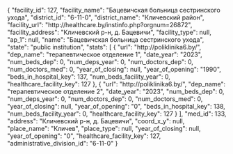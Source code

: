 {
    "facility_id": 127,
    "facility_name": "Бацевичская больница сестринского ухода",
    "district_id": "6-11-0",
    "district_name": "Кличевский район",
    "facility_url": "http:\/\/healthcare.by\/instinfo.php?orgnum=26872",
    "facility_address": "Кличевский р-н, д. Бацевичи",
    "facility_type": null,
    "ap_1": null,
    "name": "Бацевичская больница сестринского ухода",
    "state": "public institution",
    "stats": [
        {
            "url": "http:\/\/poliklinika6.by\/",
            "dep_name": "терапевтическое отделение 1",
            "date_year": "2023",
            "num_beds_dep": 0,
            "num_deps_year": 0,
            "num_doctors_dep": 0,
            "num_doctors_med": 0,
            "year_of_closing": null,
            "year_of_opening": "1990",
            "beds_in_hospital_key": 137,
            "num_beds_facility_year": 0,
            "healthcare_facility_key": 127
        },
        {
            "url": "http:\/\/poliklinika6.by\/",
            "dep_name": "терапевтическое отделение 2",
            "date_year": "2023",
            "num_beds_dep": 0,
            "num_deps_year": 0,
            "num_doctors_dep": 0,
            "num_doctors_med": 0,
            "year_of_closing": null,
            "year_of_opening": "0",
            "beds_in_hospital_key": 138,
            "num_beds_facility_year": 0,
            "healthcare_facility_key": 127
        }
    ],
    "med_id": 133,
    "address": "Кличевский р-н, д. Бацевичи",
    "coord_x_y": null,
    "place_name": "Кличев",
    "place_type": null,
    "year_of_closing": null,
    "year_of_opening": "0",
    "healthcare_facility_key": 127,
    "administrative_division_id": "6-11-0"
}